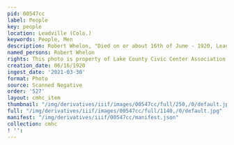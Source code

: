```yaml
---
pid: 00547cc
label: People
key: people
location: Leadville (Colo.)
keywords: People, Men
description: Robert Whelon, "Died on or about 16th of June - 1920, Leadville Colo."
named_persons: Robert Whelon
rights: This photo is property of Lake County Civic Center Association.
creation_date: 06/16/1920
ingest_date: '2021-03-30'
format: Photo
source: Scanned Negative
order: '527'
layout: cmhc_item
thumbnail: "/img/derivatives/iiif/images/00547cc/full/250,/0/default.jpg"
full: "/img/derivatives/iiif/images/00547cc/full/1140,/0/default.jpg"
manifest: "/img/derivatives/iiif/00547cc/manifest.json"
collection: cmhc
! '': 
---
```

